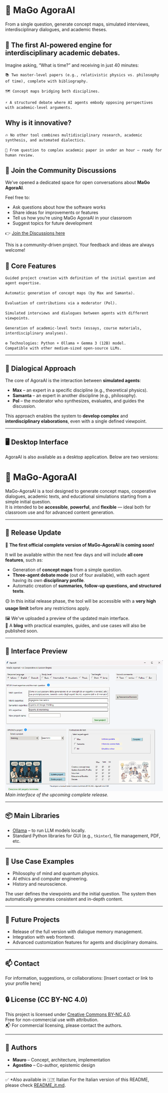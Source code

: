 # 🧠 MaGo AgoraAI

From a single question, generate concept maps, simulated interviews, interdisciplinary dialogues, and academic theses.
## 🎯 The first AI-powered engine for interdisciplinary academic debates.

Imagine asking, “What is time?” and receiving in just 40 minutes:

    📚 Two master-level papers (e.g., relativistic physics vs. philosophy of time), complete with bibliography.

    🗺️ Concept maps bridging both disciplines.

    ⚡ A structured debate where AI agents embody opposing perspectives with academic-level arguments.

## Why is it innovative?

    🔥 No other tool combines multidisciplinary research, academic synthesis, and automated dialectics.

    🚀 From question to complex academic paper in under an hour – ready for human review.

## 💬 Join the Community Discussions

We’ve opened a dedicated space for open conversations about **MaGo AgoraAI**.

Feel free to:
- Ask questions about how the software works
- Share ideas for improvements or features
- Tell us how you’re using MaGo AgoraAI in your classroom
- Suggest topics for future development

👉 [Join the Discussions here](https://github.com/mauro10051/MaGo-AgoraAI/discussions)

This is a community-driven project. Your feedback and ideas are always welcome!


## 🚀 Core Features

    Guided project creation with definition of the initial question and agent expertise.

    Automatic generation of concept maps (by Max and Samanta).

    Evaluation of contributions via a moderator (Pol).

    Simulated interviews and dialogues between agents with different viewpoints.

    Generation of academic-level texts (essays, course materials, interdisciplinary analyses).

    ⚙️ Technologies: Python + Ollama + Gemma 3 (12B) model.
    Compatible with other medium-sized open-source LLMs.

---

## 🧩 Dialogical Approach

The core of AgoraAI is the interaction between **simulated agents**:

- **Max** – an expert in a specific discipline (e.g., theoretical physics).
- **Samanta** – an expert in another discipline (e.g., philosophy).
- **Pol** – the moderator who synthesizes, evaluates, and guides the discussion.

This approach enables the system to **develop complex** and **interdisciplinary elaborations**, even with a single defined viewpoint.

---

## 🖥️ Desktop Interface

AgoraAI is also available as a desktop application. Below are two versions:

# 🧠 MaGo-AgoraAI

MaGo-AgoraAI is a tool designed to generate concept maps, cooperative dialogues, academic texts, and educational simulations starting from a simple initial question.  
It is intended to be **accessible**, **powerful**, and **flexible** — ideal both for classroom use and for advanced content generation.

---

## 📢 Release Update

🎉 **The first official complete version of MaGo-AgoraAI is coming soon!**

It will be available within the next few days and will include **all core features**, such as:

- Generation of **concept maps** from a simple question.
- **Three-agent debate mode** (out of four available), with each agent having its own **disciplinary profile**.
- Automatic creation of **summaries, follow-up questions, and structured texts**.

🟡 In this initial release phase, the tool will be accessible with a **very high usage limit** before any restrictions apply.

🖼️ We've uploaded a preview of the updated main interface.  
📝 A **blog** with practical examples, guides, and use cases will also be published soon.

---

## 👀 Interface Preview

![Version 1](images/versione_l.png)  
*Main interface of the upcoming complete release.*


---

## 📦 Main Libraries

- [Ollama](https://ollama.com/) – to run LLM models locally.
- Standard Python libraries for GUI (e.g., `tkinter`), file management, PDF, etc.

---

## 🧪 Use Case Examples

- Philosophy of mind and quantum physics.
- AI ethics and computer engineering.
- History and neuroscience.

The user defines the viewpoints and the initial question. The system then automatically generates consistent and in-depth content.

---

## 📂 Future Projects

- Release of the full version with dialogue memory management.
- Integration with web frontend.
- Advanced customization features for agents and disciplinary domains.

---

## 📫 Contact

For information, suggestions, or collaborations: [Insert contact or link to your profile here]


## 🔒 License (CC BY-NC 4.0)

This project is licensed under [Creative Commons BY-NC 4.0](https://creativecommons.org/licenses/by-nc/4.0/).  
Free for non-commercial use with attribution.  
📬 For commercial licensing, please contact the authors.

---

## 🧾 Authors

- **Mauro** – Concept, architecture, implementation  
- **Agostino** – Co-author, epistemic design  

---

✅ *Also available in 🇮🇹 Italian
For the Italian version of this README, please check [README_it.md](README_it.md).


